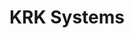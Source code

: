 ---
title: KRK Systems
thumbnail: "../images/Render_SPKR1.JPG"
images: ["../images/Render_SPKR2.JPG","../images/Render_SPKR3.JPG","../images/Render_SPKR4.JPG","../images/Render_SPKR5.JPG","../images/Render_SPKR6.JPG"]
---